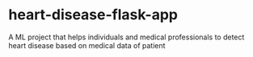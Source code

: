 # heart-disease-flask-app
A ML project that helps individuals and medical professionals to detect heart disease based on medical data of patient
